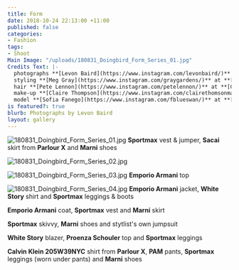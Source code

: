 ```yaml
---
title: Form
date: 2018-10-24 22:13:00 +11:00
published: false
categories:
- Fashion
tags:
- Shoot
Main Image: "/uploads/180831_Doingbird_Form_Series_01.jpg"
Credits Text: |-
  photographs **[Levon Baird](https://www.instagram.com/levonbaird/)** at **[Company1](https://www.instagram.com/company1agency/)**
  styling **[Meg Gray](https://www.instagram.com/graygardens/)** at **[The Artist Group](https://www.instagram.com/theartistgroup/)**
  hair **[Pete Lennon](https://www.instagram.com/petelennon/)** at **[Company1](https://www.instagram.com/company1agency/)**
  make-up **[Claire Thompson](https://www.instagram.com/clairethomsonmakeup/)** at **[Company1](https://www.instagram.com/company1agency/)**
  model **[Sofia Fanego](https://www.instagram.com/fblueswan/)** at **[Kult](https://www.instagram.com/kultaustralia/)**
is featured?: true
blurb: Photographs by Levon Baird
layout: gallery
---
```


![180831_Doingbird_Form_Series_01.jpg](/uploads/180831_Doingbird_Form_Series_01.jpg)
**Sportmax** vest & jumper, **Sacai** skirt from **Parlour X** and **Marni** shoes

![180831_Doingbird_Form_Series_02.jpg](/uploads/180831_Doingbird_Form_Series_02.jpg)

![180831_Doingbird_Form_Series_03.jpg](/uploads/180831_Doingbird_Form_Series_03.jpg)
**Emporio Armani** top

![180831_Doingbird_Form_Series_04.jpg](/uploads/180831_Doingbird_Form_Series_04.jpg)
**Emporio Armani** jacket, **White Story** shirt and **Sportmax** leggings & boots



**Emporio Armani** coat, **Sportmax** vest and **Marni** skirt

**Sportmax** skivvy, **Marni** shoes and stytlist's own jumpsuit

**White Story** blazer, **Proenza Schouler** top and **Sportmax** leggings

**Calvin Klein 205W39NYC** shirt from **Parlour X**, **PAM** pants, **Sportmax** leggings (worn under pants) and **Marni** shoes
